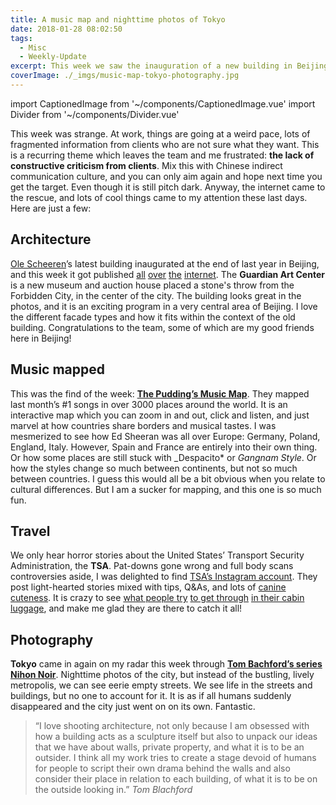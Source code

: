 ```yaml
---
title: A music map and nighttime photos of Tokyo
date: 2018-01-28 08:02:50
tags:
  - Misc
  - Weekly-Update
excerpt: This week we saw the inauguration of a new building in Beijing, an amazing music map, and some eerie nighttime photos of Tokyo.
coverImage: ./_imgs/music-map-tokyo-photography.jpg
---
```

import CaptionedImage from '~/components/CaptionedImage.vue'
import Divider from '~/components/Divider.vue'

This week was strange. At work, things are going at a weird pace, lots of fragmented information from clients who are not sure what they want. This is a recurring theme which leaves the team and me frustrated: **the lack of constructive criticism from clients**. Mix this with Chinese indirect communication culture, and you can only aim again and hope next time you get the target. Even though it is still pitch dark. Anyway, the internet came to the rescue, and lots of cool things came to my attention these last days. Here are just a few:

<divider/>

## Architecture

<captioned-image alt="Ole Scheeren's Guardian Art Center in Beijing" caption="Ole Scheeren's Guardian Art Center in Beijing. © Iwan Baan" imgFile="/blog/180128/new-image_1.jpg" :blog="true"/>

[Ole Scheeren](http://buro-os.com/)’s latest building inaugurated at the end of last year in Beijing, and this week it got published [all](https://www.archdaily.com/887675/guardian-art-center-in-beijing-buro-ole-scheeren 'ArchDaily') [over](https://www.dezeen.com/2018/01/24/ole-scheeren-guardian-art-center-museum-beijing-forbidden-city-hutongs/ 'Dezeen') [the](https://www.wallpaper.com/architecture/buro-ole-scheeren-guardian-art-center-beijing-completes 'Wallpaper*') [internet](https://www.designboom.com/architecture/buro-ole-scheeren-guardian-art-center-beijing-china-01-24-2018/ 'designboom'). The **Guardian Art Center** is a new museum and auction house placed a stone's throw from the Forbidden City, in the center of the city. The building looks great in the photos, and it is an exciting program in a very central area of Beijing. I love the different facade types and how it fits within the context of the old building. Congratulations to the team, some of which are my good friends here in Beijing!

<divider/>

## Music mapped

<captioned-image alt="The Pudding's Music Map" caption="The Pudding's Music Map" imgFile="/blog/180128/Screen-Shot-2018-01-28-at-14.29.18.png" :blog="true"/>

This was the find of the week: [**The Pudding’s Music Map**](https://pudding.cool/2018/01/music-map/ "The Pudding's Music Map"). They mapped last month’s #1 songs in over 3000 places around the world. It is an interactive map which you can zoom in and out, click and listen, and just marvel at how countries share borders and musical tastes. I was mesmerized to see how Ed Sheeran was all over Europe: Germany, Poland, England, Italy. However, Spain and France are entirely into their own thing. Or how some places are still stuck with \_Despacito\* or _Gangnam Style_. Or how the styles change so much between continents, but not so much between countries. I guess this would all be a bit obvious when you relate to cultural differences. But I am a sucker for mapping, and this one is so much fun.

<divider/>

## Travel

We only hear horror stories about the United States’ Transport Security Administration, the **TSA**. Pat-downs gone wrong and full body scans controversies aside, I was delighted to find [TSA’s Instagram account](https://www.instagram.com/tsa/ 'TSA Instagram account'). They post light-hearted stories mixed with tips, Q&As, and lots of [canine cuteness](https://www.instagram.com/p/BeTJan-Hzkc/?taken-by=tsa). It is crazy to see [what people try](https://www.instagram.com/p/BdvsHYenHYU/?taken-by=tsa) [to get through](https://www.instagram.com/p/Bd0qEQpHKnw/?taken-by=tsa) [in their cabin luggage](https://www.instagram.com/p/BdDg2CZH3Uc/?taken-by=tsa), and make me glad they are there to catch it all!

<divider/>

## Photography

<captioned-image alt="Nihon Noir, Tom Bachford" caption="Nihon Noir, Tom Bachford" imgFile="/blog/180128/f5d43d20339d4644-FujiTv.jpg" :blog="true"/>

**Tokyo** came in again on my radar this week through **[Tom Bachford’s series Nihon Noir](http://www.tomblachford.com/nihon-noir 'Nihon Noir, by Tom Blachford')**. Nighttime photos of the city, but instead of the bustling, lively metropolis, we can see eerie empty streets. We see life in the streets and buildings, but no one to account for it. It is as if all humans suddenly disappeared and the city just went on on its own. Fantastic.

> “I love shooting architecture, not only because I am obsessed with how a building acts as a sculpture itself but also to unpack our ideas that we have about walls, private property, and what it is to be an outsider. I think all my work tries to create a stage devoid of humans for people to script their own drama behind the walls and also consider their place in relation to each building, of what it is to be on the outside looking in.” _Tom Blachford_
